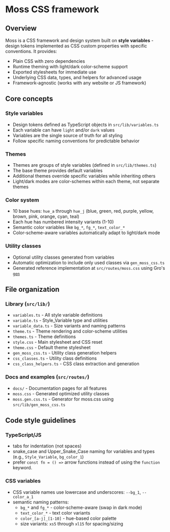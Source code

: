 # Moss CSS framework

## Overview

Moss is a CSS framework and design system built on **style variables** - design tokens implemented as CSS custom properties with specific conventions. It provides:

- Plain CSS with zero dependencies
- Runtime theming with light/dark color-scheme support
- Exported stylesheets for immediate use
- Underlying CSS data, types, and helpers for advanced usage
- Framework-agnostic (works with any website or JS framework)

## Core concepts

### Style variables

- Design tokens defined as TypeScript objects in `src/lib/variables.ts`
- Each variable can have `light` and/or `dark` values
- Variables are the single source of truth for all styling
- Follow specific naming conventions for predictable behavior

### Themes

- Themes are groups of style variables (defined in `src/lib/themes.ts`)
- The base theme provides default variables
- Additional themes override specific variables while inheriting others
- Light/dark modes are color-schemes within each theme, not separate themes

### Color system

- 10 base hues: `hue_a` through `hue_j` (blue, green, red, purple, yellow, brown, pink, orange, cyan, teal)
- Each hue has numbered intensity variants (1-10)
- Semantic color variables like `bg_*`, `fg_*`, `text_color_*`
- Color-scheme-aware variables automatically adapt to light/dark mode

### Utility classes

- Optional utility classes generated from variables
- Automatic optimization to include only used classes via `gen_moss_css.ts`
- Generated reference implementation at `src/routes/moss.css` using
  Gro's [`gen`](https://github.com/ryanatkn/gro/blob/main/src/docs/gen.md)

## File organization

### Library (`src/lib/`)

- `variables.ts` - All style variable definitions
- `variable.ts` - Style_Variable type and utilities
- `variable_data.ts` - Size variants and naming patterns
- `theme.ts` - Theme rendering and color-scheme utilities
- `themes.ts` - Theme definitions
- `style.css` - Main stylesheet and CSS reset
- `theme.css` - Default theme stylesheet
- `gen_moss_css.ts` - Utility class generation helpers
- `css_classes.ts` - Utility class definitions
- `css_class_helpers.ts` - CSS class extraction and generation

### Docs and examples (`src/routes/`)

- `docs/` - Documentation pages for all features
- `moss.css` - Generated optimized utility classes
- `moss.gen.css.ts` - Generator for moss.css using `src/lib/gen_moss_css.ts`

## Code style guidelines

### TypeScript/JS

- tabs for indentation (not spaces)
- snake_case and Upper_Snake_Case naming for variables and types (e.g., `Style_Variable`, `bg_color_1`)
- prefer `const fn = () =>` arrow functions instead of using the `function` keyword.

### CSS variables

- CSS variable names use lowercase and underscores: `--bg_1`, `--color_a_1`
- semantic naming patterns:
  - `bg_*` and `fg_*` - color-scheme-aware (swap in dark mode)
  - `text_color_*` - text color variants
  - `color_[a-j]_[1-10]` - hue-based color palette
  - size variants: `xs5` through `xl15` for spacing/sizing
